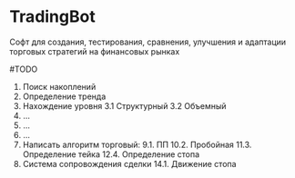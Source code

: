 # TradingBot

Софт для создания, тестирования, сравнения, улучшения и адаптации торговых стратегий на финансовых рынках

#TODO
1. Поиск накоплений
2. Определение тренда
3. Нахождение уровня
3.1 Структурный
3.2 Объемный
5. ...
6. ...
7. ...
8. Написать алгоритм торговый:
9.1. ПП
10.2. Пробойная
11.3. Определение тейка
12.4. Определение стопа
13. Система сопровождения сделки
14.1. Движение стопа
